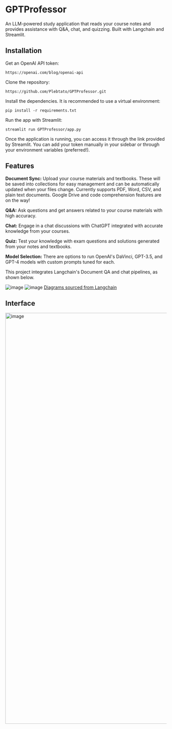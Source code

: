# GPTProfessor

An LLM-powered study application that reads your course notes and provides assistance with Q&A, chat, and quizzing. Built with Langchain and Streamlit.

## Installation

Get an OpenAI API token:
```
https://openai.com/blog/openai-api
```
Clone the repository: 
```
https://github.com/Plebtato/GPTProfessor.git
```
Install the dependencies. It is recommended to use a virtual environment:
```
pip install -r requirements.txt
```
Run the app with Streamlit:
```
streamlit run GPTProfessor/app.py
```
Once the application is running, you can access it through the link provided by Streamlit. You can add your token manually in your sidebar or through your environment variables (preferred!).

## Features

**Document Sync:** Upload your course materials and textbooks. These will be saved into collections for easy management and can be automatically updated when your files change. Currently supports PDF, Word, CSV, and plain text documents. Google Drive and code comprehension features are on the way!

**Q&A:** Ask questions and get answers related to your course materials with high accuracy.

**Chat:** Engage in a chat discussions with ChatGPT integrated with accurate knowledge from your courses.

**Quiz:** Test your knowledge with exam questions and solutions generated from your notes and textbooks. 

**Model Selection:** There are options to run OpenAI's DaVinci, GPT-3.5, and GPT-4 models with custom prompts tuned for each.


This project integrates Langchain's Document QA and chat pipelines, as shown below.

![image](https://github.com/Plebtato/GPTProfessor/assets/19521127/eea0a4fc-73d1-4883-8cbe-64ff631342cd)
![image](https://github.com/Plebtato/GPTProfessor/assets/19521127/f5c4c437-2ce3-47ac-b051-d9fca4b1a260)
[Diagrams sourced from Langchain](https://python.langchain.com/docs/get_started/introduction)

## Interface
<img width="1280" alt="image" src="https://github.com/Plebtato/GPTProfessor/assets/19521127/53d38173-3b09-439e-a06b-899cc92881c4">
